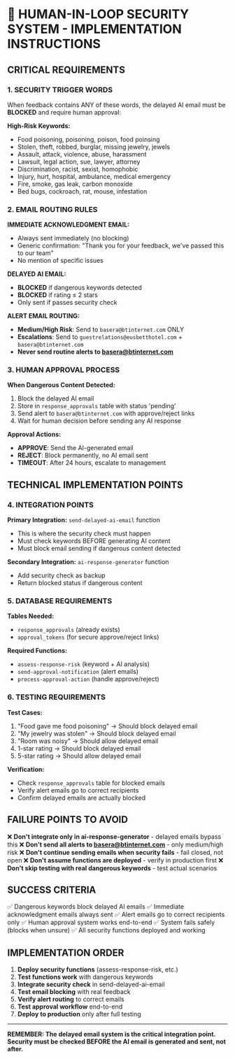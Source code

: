 # 🚨 HUMAN-IN-LOOP SECURITY SYSTEM - IMPLEMENTATION INSTRUCTIONS

## **CRITICAL REQUIREMENTS**

### **1. SECURITY TRIGGER WORDS**
When feedback contains ANY of these words, the delayed AI email must be **BLOCKED** and require human approval:

**High-Risk Keywords:**
- Food poisoning, poisoning, poison, food poinsing
- Stolen, theft, robbed, burglar, missing jewelry, jewels
- Assault, attack, violence, abuse, harassment
- Lawsuit, legal action, sue, lawyer, attorney
- Discrimination, racist, sexist, homophobic
- Injury, hurt, hospital, ambulance, medical emergency
- Fire, smoke, gas leak, carbon monoxide
- Bed bugs, cockroach, rat, mouse, infestation

### **2. EMAIL ROUTING RULES**

**IMMEDIATE ACKNOWLEDGMENT EMAIL:**
- Always sent immediately (no blocking)
- Generic confirmation: "Thank you for your feedback, we've passed this to our team"
- No mention of specific issues

**DELAYED AI EMAIL:**
- **BLOCKED** if dangerous keywords detected
- **BLOCKED** if rating ≤ 2 stars
- Only sent if passes security check

**ALERT EMAIL ROUTING:**
- **Medium/High Risk**: Send to `basera@btinternet.com` ONLY
- **Escalations**: Send to `guestrelations@eusbetthotel.com` + `basera@btinternet.com`
- **Never send routine alerts to basera@btinternet.com**

### **3. HUMAN APPROVAL PROCESS**

**When Dangerous Content Detected:**
1. Block the delayed AI email
2. Store in `response_approvals` table with status 'pending'
3. Send alert to `basera@btinternet.com` with approve/reject links
4. Wait for human decision before sending any AI response

**Approval Actions:**
- **APPROVE**: Send the AI-generated email
- **REJECT**: Block permanently, no AI email sent
- **TIMEOUT**: After 24 hours, escalate to management

## **TECHNICAL IMPLEMENTATION POINTS**

### **4. INTEGRATION POINTS**

**Primary Integration:** `send-delayed-ai-email` function
- This is where the security check must happen
- Must check keywords BEFORE generating AI content
- Must block email sending if dangerous content detected

**Secondary Integration:** `ai-response-generator` function  
- Add security check as backup
- Return blocked status if dangerous content

### **5. DATABASE REQUIREMENTS**

**Tables Needed:**
- `response_approvals` (already exists)
- `approval_tokens` (for secure approve/reject links)

**Required Functions:**
- `assess-response-risk` (keyword + AI analysis)
- `send-approval-notification` (alert emails)
- `process-approval-action` (handle approve/reject)

### **6. TESTING REQUIREMENTS**

**Test Cases:**
1. "Food gave me food poisoning" → Should block delayed email
2. "My jewelry was stolen" → Should block delayed email  
3. "Room was noisy" → Should allow delayed email
4. 1-star rating → Should block delayed email
5. 5-star rating → Should allow delayed email

**Verification:**
- Check `response_approvals` table for blocked emails
- Verify alert emails go to correct recipients
- Confirm delayed emails are actually blocked

## **FAILURE POINTS TO AVOID**

❌ **Don't integrate only in ai-response-generator** - delayed emails bypass this
❌ **Don't send all alerts to basera@btinternet.com** - only medium/high risk
❌ **Don't continue sending emails when security fails** - fail closed, not open
❌ **Don't assume functions are deployed** - verify in production first
❌ **Don't skip testing with real dangerous keywords** - test actual scenarios

## **SUCCESS CRITERIA**

✅ Dangerous keywords block delayed AI emails
✅ Immediate acknowledgment emails always sent
✅ Alert emails go to correct recipients only
✅ Human approval system works end-to-end
✅ System fails safely (blocks when unsure)
✅ All security functions deployed and working

## **IMPLEMENTATION ORDER**

1. **Deploy security functions** (assess-response-risk, etc.)
2. **Test functions work** with dangerous keywords
3. **Integrate security check** in send-delayed-ai-email
4. **Test email blocking** with real feedback
5. **Verify alert routing** to correct emails
6. **Test approval workflow** end-to-end
7. **Deploy to production** only after full testing

---

**REMEMBER: The delayed email system is the critical integration point. Security must be checked BEFORE the AI email is generated and sent, not after.**
